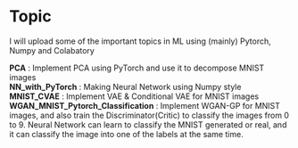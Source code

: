 # Topic
I will upload some of the important topics in ML using (mainly) Pytorch, Numpy and Colabatory

**PCA** :  Implement PCA using PyTorch and use it to decompose MNIST images <br/>
**NN_with_PyTorch** : Making Neural Network using Numpy style<br/>
**MNIST_CVAE** : Implement VAE & Conditional VAE for MNIST images<br/>
**WGAN_MNIST_Pytorch_Classification** : Implement WGAN-GP for MNIST images, and also train the Discriminator(Critic) to classify the images from 0 to 9. Neural Network can learn to classify the MNIST generated or real, and it can classify the image into one of the labels at the same time.

